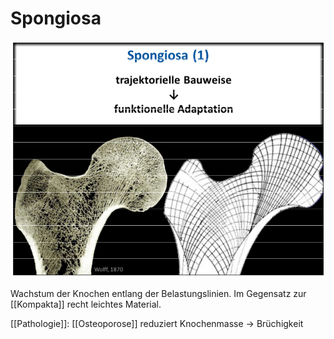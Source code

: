 # Spongiosa

![](attachments/Spongiosa.png)

Wachstum der Knochen entlang der Belastungslinien. Im Gegensatz zur [[Kompakta]] recht leichtes Material.

[[Pathologie]]: [[Osteoporose]] reduziert Knochenmasse -> Brüchigkeit
